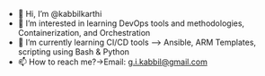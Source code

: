 - 👋 Hi, I’m @kabbilkarthi         
- 👀 I’m interested in learning DevOps tools and methodologies, Containerization, and Orchestration
- 🌱 I’m currently learning CI/CD tools --> Ansible, ARM Templates, scripting using Bash & Python 
- 📫 How to reach me?->Email: g.i.kabbil@gmail.com

<!---
kabbilkarthi/kabbilkarthi is a ✨ special ✨ repository because its `README.md` (this file) appears on your GitHub profile.
You can click the Preview link to take a look at your changes.
--->

